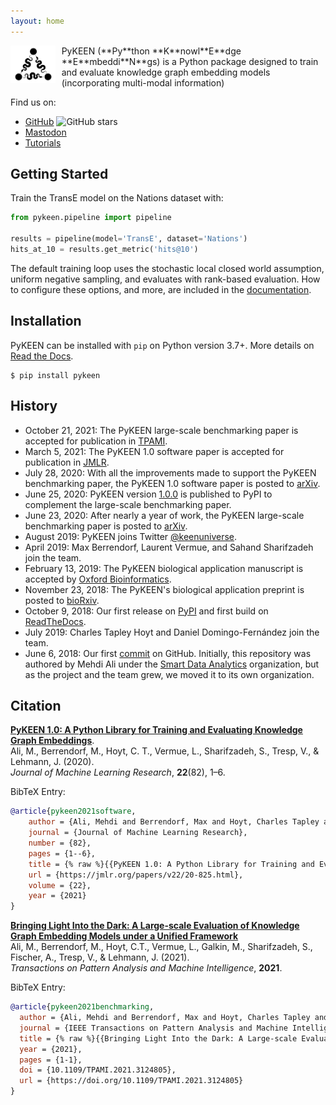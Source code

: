 ```yaml
---
layout: home
---
```

<img src="/img/logo.png" alt="PyKEEN Logo" align="left" height="60" style="margin-right: 10px"/>
PyKEEN (**Py**thon **K**nowl**E**dge **E**mbeddi**N**gs) is a Python package designed to train and
evaluate knowledge graph embedding models (incorporating multi-modal information)

Find us on:

- [GitHub](https://github.com/pykeen/pykeen) ![GitHub stars](https://img.shields.io/github/stars/pykeen/pykeen?label=PyKEEN%20on%20GitHub&style=social)
- [Mastodon](https://fosstodon.org/@pykeen)
- [Tutorials](https://pykeen.readthedocs.io/en/latest/tutorial/first_steps.html)

## Getting Started

Train the TransE model on the Nations dataset with:

```python
from pykeen.pipeline import pipeline

results = pipeline(model='TransE', dataset='Nations')
hits_at_10 = results.get_metric('hits@10')
```

The default training loop uses the stochastic local closed world assumption, uniform negative sampling, and evaluates
with rank-based evaluation. How to configure these options, and more, are included in the
[documentation](https://pykeen.readthedocs.io).

## Installation

PyKEEN can be installed with `pip` on Python version 3.7+. More details on
[Read the Docs](https://pykeen.readthedocs.io/en/latest/installation.html).

```shell
$ pip install pykeen
```

## History

- October 21, 2021: The PyKEEN large-scale benchmarking paper is accepted for
  publication in [TPAMI](https://doi.org/10.1109/TPAMI.2021.3124805).
- March 5, 2021: The PyKEEN 1.0 software paper is accepted for publication in
  [JMLR](http://jmlr.org/papers/v22/20-825.html).
- July 28, 2020: With all the improvements made to support the PyKEEN benchmarking paper, the PyKEEN 1.0 software paper
  is posted to [arXiv](https://arxiv.org/abs/2007.14175).
- June 25, 2020: PyKEEN version [1.0.0](https://pypi.org/project/pykeen/1.0.0/) is published to PyPI to complement the
  large-scale benchmarking paper.
- June 23, 2020: After nearly a year of work, the PyKEEN large-scale benchmarking paper is posted
  to [arXiv](https://arxiv.org/abs/2006.13365).
- August 2019: PyKEEN joins Twitter [@keenuniverse](https://twitter.com/keenuniverse).
- April 2019: Max Berrendorf, Laurent Vermue, and Sahand Sharifzadeh join the team.
- February 13, 2019: The PyKEEN biological application manuscript is accepted
  by [Oxford Bioinformatics](https://doi.org/10.1093/bioinformatics/btz117).
- November 23, 2018: The PyKEEN's biological application preprint is posted
  to [bioRxiv](https://www.biorxiv.org/content/10.1101/475202v1).
- October 9, 2018: Our first release on [PyPI](https://pypi.org/project/pykeen/0.0.1/) and first build
  on [ReadTheDocs](https://readthedocs.org/projects/pykeen/builds/7912003/).
- July 2019: Charles Tapley Hoyt and Daniel Domingo-Fernández join the team.
- June 6, 2018: Our first [commit](https://github.com/pykeen/pykeen/commit/00dc2237cdbb46536d98068546bc7a801ae4126d) on
  GitHub. Initially, this repository was authored by Mehdi Ali under
  the [Smart Data Analytics](https://github.com/smartdataanalytics/)
  organization, but as the project and the team grew, we moved it to its own organization.

## Citation

[**PyKEEN 1.0: A Python Library for Training and Evaluating Knowledge Graph
Embeddings**](http://jmlr.org/papers/v22/20-825.html).
<br /> Ali, M., Berrendorf, M., Hoyt, C. T., Vermue, L., Sharifzadeh, S., Tresp, V., & Lehmann, J. (2020).
<br /> *Journal of Machine Learning Research*, **22**(82), 1–6.

BibTeX Entry:

```bibtex
@article{pykeen2021software,
    author = {Ali, Mehdi and Berrendorf, Max and Hoyt, Charles Tapley and Vermue, Laurent and Sharifzadeh, Sahand and Tresp, Volker and Lehmann, Jens},
    journal = {Journal of Machine Learning Research},
    number = {82},
    pages = {1--6},
    title = {% raw %}{{PyKEEN 1.0: A Python Library for Training and Evaluating Knowledge Graph Embeddings}}{% endraw %},
    url = {https://jmlr.org/papers/v22/20-825.html},
    volume = {22},
    year = {2021}
}
```

[**Bringing Light Into the Dark: A Large-scale Evaluation of Knowledge Graph Embedding Models under a Unified Framework**](https://doi.org/10.1109/TPAMI.2021.3124805)
<br />Ali, M., Berrendorf, M., Hoyt, C.T., Vermue, L., Galkin, M., Sharifzadeh, S., Fischer, A., Tresp, V., & Lehmann, J. (2021).
<br /> *Transactions on Pattern Analysis and Machine Intelligence*, **2021**.

BibTeX Entry:

```bibtex
@article{pykeen2021benchmarking,
  author = {Ali, Mehdi and Berrendorf, Max and Hoyt, Charles Tapley and Vermue, Laurent and Galkin, Mikhail and Sharifzadeh, Sahand and Fischer, Asja and Tresp, Volker and Lehmann, Jens},
  journal = {IEEE Transactions on Pattern Analysis and Machine Intelligence}, 
  title = {% raw %}{{Bringing Light Into the Dark: A Large-scale Evaluation of Knowledge Graph Embedding Models under a Unified Framework}}{% endraw %},
  year = {2021},
  pages = {1-1},
  doi = {10.1109/TPAMI.2021.3124805},
  url = {https://doi.org/10.1109/TPAMI.2021.3124805}
}
```
